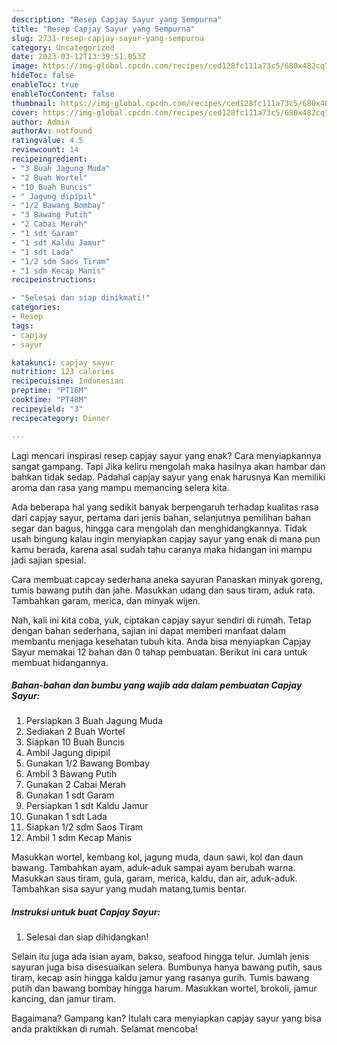 ```yaml
---
description: "Resep Capjay Sayur yang Sempurna"
title: "Resep Capjay Sayur yang Sempurna"
slug: 2731-resep-capjay-sayur-yang-sempurna
category: Uncategorized
date: 2023-03-12T13:39:51.053Z
image: https://img-global.cpcdn.com/recipes/ced128fc111a73c5/680x482cq70/capjay-sayur-foto-resep-utama.jpg
hideToc: false
enableToc: true
enableTocContent: false
thumbnail: https://img-global.cpcdn.com/recipes/ced128fc111a73c5/680x482cq70/capjay-sayur-foto-resep-utama.jpg
cover: https://img-global.cpcdn.com/recipes/ced128fc111a73c5/680x482cq70/capjay-sayur-foto-resep-utama.jpg
author: Admin
authorAv: notfound
ratingvalue: 4.5
reviewcount: 14
recipeingredient:
- "3 Buah Jagung Muda"
- "2 Buah Wortel"
- "10 Buah Buncis"
- " Jagung dipipil"
- "1/2 Bawang Bombay"
- "3 Bawang Putih"
- "2 Cabai Merah"
- "1 sdt Garam"
- "1 sdt Kaldu Jamur"
- "1 sdt Lada"
- "1/2 sdm Saos Tiram"
- "1 sdm Kecap Manis"
recipeinstructions:

- "Selesai dan siap dinikmati!"
categories:
- Resep
tags:
- capjay
- sayur

katakunci: capjay sayur 
nutrition: 123 calories
recipecuisine: Indonesian
preptime: "PT16M"
cooktime: "PT48M"
recipeyield: "3"
recipecategory: Dinner

---
```



Lagi mencari inspirasi resep capjay sayur yang enak? Cara menyiapkannya sangat gampang. Tapi Jika keliru mengolah maka hasilnya akan hambar dan bahkan tidak sedap. Padahal capjay sayur yang enak harusnya Kan memiliki aroma dan rasa yang mampu memancing selera kita.


Ada beberapa hal yang sedikit banyak berpengaruh terhadap kualitas rasa dari capjay sayur, pertama dari jenis bahan, selanjutnya pemilihan bahan segar dan bagus, hingga cara mengolah dan menghidangkannya. Tidak usah bingung kalau ingin menyiapkan capjay sayur yang enak di mana pun kamu berada, karena asal sudah tahu caranya maka hidangan ini mampu jadi sajian spesial.

Cara membuat capcay sederhana aneka sayuran Panaskan minyak goreng, tumis bawang putih dan jahe. Masukkan udang dan saus tiram, aduk rata. Tambahkan garam, merica, dan minyak wijen.


Nah, kali ini kita coba, yuk, ciptakan capjay sayur sendiri di rumah. Tetap dengan bahan sederhana, sajian ini dapat memberi manfaat dalam membantu menjaga kesehatan tubuh kita. Anda bisa menyiapkan Capjay Sayur memakai 12 bahan dan 0 tahap pembuatan. Berikut ini cara untuk membuat hidangannya.

<!--inarticleads1-->

##### Bahan-bahan dan bumbu yang wajib ada dalam pembuatan Capjay Sayur:

1. Persiapkan 3 Buah Jagung Muda
1. Sediakan 2 Buah Wortel
1. Siapkan 10 Buah Buncis
1. Ambil  Jagung dipipil
1. Gunakan 1/2 Bawang Bombay
1. Ambil 3 Bawang Putih
1. Gunakan 2 Cabai Merah
1. Gunakan 1 sdt Garam
1. Persiapkan 1 sdt Kaldu Jamur
1. Gunakan 1 sdt Lada
1. Siapkan 1/2 sdm Saos Tiram
1. Ambil 1 sdm Kecap Manis


Masukkan wortel, kembang kol, jagung muda, daun sawi, kol dan daun bawang. Tambahkan ayam, aduk-aduk sampai ayam berubah warna. Masukkan saus tiram, gula, garam, merica, kaldu, dan air, aduk-aduk. Tambahkan sisa sayur yang mudah matang,tumis bentar. 

<!--inarticleads2-->

##### Instruksi untuk buat Capjay Sayur:


1. Selesai dan siap dihidangkan!

Selain itu juga ada isian ayam, bakso, seafood hingga telur. Jumlah jenis sayuran juga bisa disesuaikan selera. Bumbunya hanya bawang putih, saus tiram, kecap asin hingga kaldu jamur yang rasanya gurih. Tumis bawang putih dan bawang bombay hingga harum. Masukkan wortel, brokoli, jamur kancing, dan jamur tiram. 

Bagaimana? Gampang kan? Itulah cara menyiapkan capjay sayur yang bisa anda praktikkan di rumah. Selamat mencoba!
